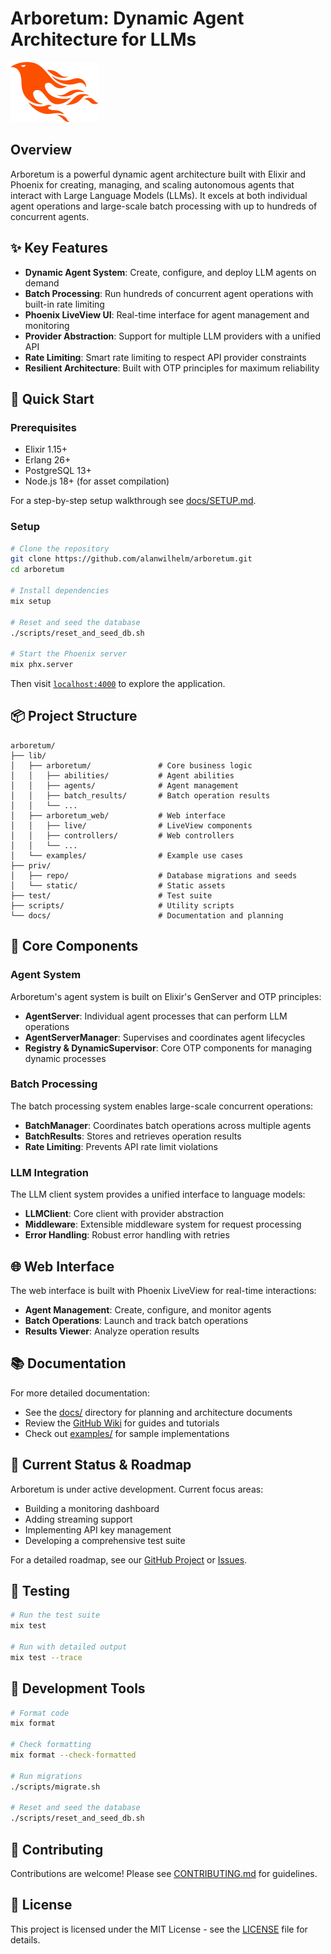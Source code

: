 # Arboretum: Dynamic Agent Architecture for LLMs

![Arboretum Banner](priv/static/images/logo.svg)

## Overview

Arboretum is a powerful dynamic agent architecture built with Elixir and Phoenix for creating, managing, and scaling autonomous agents that interact with Large Language Models (LLMs). It excels at both individual agent operations and large-scale batch processing with up to hundreds of concurrent agents.

## ✨ Key Features

- **Dynamic Agent System**: Create, configure, and deploy LLM agents on demand
- **Batch Processing**: Run hundreds of concurrent agent operations with built-in rate limiting
- **Phoenix LiveView UI**: Real-time interface for agent management and monitoring
- **Provider Abstraction**: Support for multiple LLM providers with a unified API
- **Rate Limiting**: Smart rate limiting to respect API provider constraints
- **Resilient Architecture**: Built with OTP principles for maximum reliability

## 🚀 Quick Start

### Prerequisites

- Elixir 1.15+
- Erlang 26+
- PostgreSQL 13+
- Node.js 18+ (for asset compilation)

For a step-by-step setup walkthrough see [docs/SETUP.md](docs/SETUP.md).

### Setup

```bash
# Clone the repository
git clone https://github.com/alanwilhelm/arboretum.git
cd arboretum

# Install dependencies
mix setup

# Reset and seed the database
./scripts/reset_and_seed_db.sh

# Start the Phoenix server
mix phx.server
```

Then visit [`localhost:4000`](http://localhost:4000) to explore the application.

## 📦 Project Structure

```
arboretum/
├── lib/
│   ├── arboretum/               # Core business logic
│   │   ├── abilities/           # Agent abilities
│   │   ├── agents/              # Agent management
│   │   ├── batch_results/       # Batch operation results
│   │   └── ...
│   ├── arboretum_web/           # Web interface
│   │   ├── live/                # LiveView components
│   │   ├── controllers/         # Web controllers
│   │   └── ...
│   └── examples/                # Example use cases
├── priv/
│   ├── repo/                    # Database migrations and seeds
│   └── static/                  # Static assets
├── test/                        # Test suite
├── scripts/                     # Utility scripts
└── docs/                        # Documentation and planning
```

## 🧩 Core Components

### Agent System

Arboretum's agent system is built on Elixir's GenServer and OTP principles:

- **AgentServer**: Individual agent processes that can perform LLM operations
- **AgentServerManager**: Supervises and coordinates agent lifecycles
- **Registry & DynamicSupervisor**: Core OTP components for managing dynamic processes

### Batch Processing

The batch processing system enables large-scale concurrent operations:

- **BatchManager**: Coordinates batch operations across multiple agents
- **BatchResults**: Stores and retrieves operation results
- **Rate Limiting**: Prevents API rate limit violations

### LLM Integration

The LLM client system provides a unified interface to language models:

- **LLMClient**: Core client with provider abstraction
- **Middleware**: Extensible middleware system for request processing
- **Error Handling**: Robust error handling with retries

## 🌐 Web Interface

The web interface is built with Phoenix LiveView for real-time interactions:

- **Agent Management**: Create, configure, and monitor agents
- **Batch Operations**: Launch and track batch operations
- **Results Viewer**: Analyze operation results

## 📚 Documentation

For more detailed documentation:

- See the [docs/](docs/) directory for planning and architecture documents
- Review the [GitHub Wiki](https://github.com/alanwilhelm/arboretum/wiki) for guides and tutorials
- Check out [examples/](lib/examples/) for sample implementations

## 🚧 Current Status & Roadmap

Arboretum is under active development. Current focus areas:

- Building a monitoring dashboard
- Adding streaming support
- Implementing API key management
- Developing a comprehensive test suite

For a detailed roadmap, see our [GitHub Project](https://github.com/alanwilhelm/arboretum/projects) or [Issues](https://github.com/alanwilhelm/arboretum/issues).

## 🧪 Testing

```bash
# Run the test suite
mix test

# Run with detailed output
mix test --trace
```

## 🧰 Development Tools

```bash
# Format code
mix format

# Check formatting
mix format --check-formatted

# Run migrations
./scripts/migrate.sh

# Reset and seed the database
./scripts/reset_and_seed_db.sh
```

## 🤝 Contributing

Contributions are welcome! Please see [CONTRIBUTING.md](CONTRIBUTING.md) for guidelines.

## 📄 License

This project is licensed under the MIT License - see the [LICENSE](LICENSE) file for details.